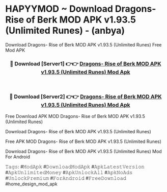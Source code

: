 # HAPYYMOD ~ Download Dragons- Rise of Berk MOD APK v1.93.5 (Unlimited Runes) - (anbya)
Download Dragons- Rise of Berk MOD APK v1.93.5 (Unlimited Runes) Free Mod APK

<div align="center">
<h3>🔴 Download [Server1] 👉👉 <a href="https://apk-comot.site?title=Dragons-_Rise_of_Berk_MOD_APK_v1.93.5_(Unlimited_Runes)">Dragons- Rise of Berk MOD APK v1.93.5 (Unlimited Runes) Mod Apk</a></h3><br>

<h3>🔴 Download [Server2] 👉👉 <a href="https://apk-comot.site?title=Dragons-_Rise_of_Berk_MOD_APK_v1.93.5_(Unlimited_Runes)">Dragons- Rise of Berk MOD APK v1.93.5 (Unlimited Runes) Mod Apk</a></h3>
</div>


Free Download APK MOD Dragons- Rise of Berk MOD APK v1.93.5 (Unlimited Runes)

Download Dragons- Rise of Berk MOD APK v1.93.5 (Unlimited Runes) 

Free APK MOD Dragons- Rise of Berk MOD APK v1.93.5 (Unlimited Runes) 

Download Dragons- Rise of Berk MOD APK v1.93.5 (Unlimited Runes) Mod For Android

𝚃𝚊𝚐𝚜: #𝙼𝚘𝚍𝙰𝚙𝚔 #𝙳𝚘𝚠𝚗𝚕𝚘𝚊𝚍𝙼𝚘𝚍𝙰𝚙𝚔 #𝙰𝚙𝚔𝙻𝚊𝚝𝚎𝚜𝚝𝚅𝚎𝚛𝚜𝚒𝚘𝚗 #𝙰𝚙𝚔𝚄𝚗𝚕𝚒𝚖𝚒𝚝𝚎𝚍𝙼𝚘𝚗𝚎𝚢 #𝙰𝚙𝚔𝚄𝚗𝚕𝚘𝚌𝚔𝙰𝚕𝚕 #𝙰𝚙𝚔𝙽𝚘𝙰𝚍𝚜 #𝚄𝚗𝚕𝚘𝚌𝚔𝙿𝚛𝚎𝚖𝚒𝚞𝚖 #𝙵𝚘𝚛𝙰𝚗𝚍𝚛𝚘𝚒𝚍 #𝙵𝚛𝚎𝚎𝙳𝚘𝚠𝚗𝚕𝚘𝚊𝚍 #home_design_mod_apk